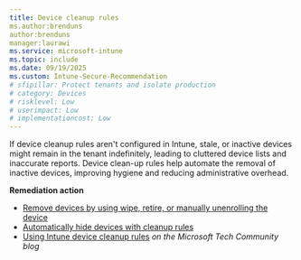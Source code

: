 ```yaml
---
title: Device cleanup rules
ms.author:brenduns
author:brenduns
manager:laurawi
ms.service: microsoft-intune
ms.topic: include
ms.date: 09/19/2025
ms.custom: Intune-Secure-Recommendation
# sfipillar: Protect tenants and isolate production 
# category: Devices
# risklevel: Low
# userimpact: Low
# implementationcost: Low
---
```

If device cleanup rules aren't configured in Intune, stale, or inactive devices might remain in the tenant indefinitely, leading to cluttered device lists and inaccurate reports. Device clean-up rules help automate the removal of inactive devices, improving hygiene and reducing administrative overhead.

**Remediation action**

- [Remove devices by using wipe, retire, or manually unenrolling the device](/intune/intune-service/remote-actions/devices-wipe)
- [Automatically hide devices with cleanup rules](/intune/intune-service/remote-actions/devices-wipe#automatically-hide-devices-with-cleanup-rules)
- [Using Intune device cleanup rules](https://techcommunity.microsoft.com/blog/devicemanagementmicrosoft/using-intune-device-cleanup-rules-updated-version/3760854) *on the Microsoft Tech Community blog*